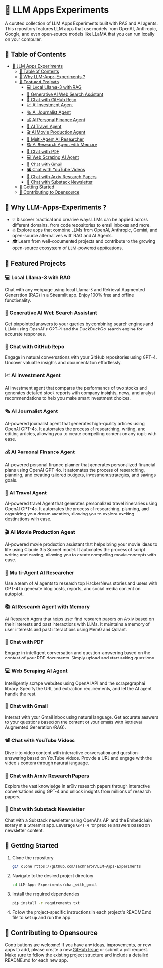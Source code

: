 

# 🌟 LLM Apps Experiments
A curated collection of LLM Apps Experiments built with RAG and AI agents. This repository features LLM apps that use models from OpenAI, Anthropic, Google, and even open-source models like LLaMA that you can run locally on your computer.

## 📑 Table of Contents

- [🌟 LLM Apps Experiments](#-llm-apps-experiments)
  - [📑 Table of Contents](#-table-of-contents)
  - [🤔 Why LLM-Apps-Experiments ?](#-why-llm-apps-experiments-)
  - [📂 Featured Projects](#-featured-projects)
    - [💻 Local Lllama-3 with RAG](#-local-lllama-3-with-rag)
    - [🎯 Generative AI Web Search Assistant](#-generative-ai-web-search-assistant)
    - [💬 Chat with GitHub Repo](#-chat-with-github-repo)
    - [📈 AI Investment Agent](#-ai-investment-agent)
    - [🗞️ AI Journalist Agent](#️-ai-journalist-agent)
    - [💰 AI Personal Finance Agent](#-ai-personal-finance-agent)
    - [🛫 AI Travel Agent](#-ai-travel-agent)
    - [🎬 AI Movie Production Agent](#-ai-movie-production-agent)
    - [📰 Multi-Agent AI Researcher](#-multi-agent-ai-researcher)
    - [📚 AI Research Agent with Memory](#-ai-research-agent-with-memory)
    - [📄 Chat with PDF](#-chat-with-pdf)
    - [💻 Web Scraping AI Agent](#-web-scraping-ai-agent)
    - [📨 Chat with Gmail](#-chat-with-gmail)
    - [📽️ Chat with YouTube Videos](#️-chat-with-youtube-videos)
    - [🔎 Chat with Arxiv Research Papers](#-chat-with-arxiv-research-papers)
    - [📝 Chat with Substack Newsletter](#-chat-with-substack-newsletter)
  - [🚀 Getting Started](#-getting-started)
  - [🤝 Contributing to Opensource](#-contributing-to-opensource)

## 🤔 Why LLM-Apps-Experiments ?
- 💡 Discover practical and creative ways LLMs can be applied across different domains, from code repositories to email inboxes and more.
- 🔥 Explore apps that combine LLMs from OpenAI, Anthropic, Gemini, and open-source alternatives with RAG and AI Agents.
- 🎓 Learn from well-documented projects and contribute to the growing open-source ecosystem of LLM-powered applications.

## 📂 Featured Projects

### 💻 Local Lllama-3 with RAG
Chat with any webpage using local Llama-3 and Retrieval Augmented Generation (RAG) in a Streamlit app. Enjoy 100% free and offline functionality.

### 🎯 Generative AI Web Search Assistant
Get pinpointed answers to your queries by combining search engines and LLMs using OpenAI's GPT-4 and the DuckDuckGo search engine for accurate responses.

### 💬 Chat with GitHub Repo
Engage in natural conversations with your GitHub repositories using GPT-4. Uncover valuable insights and documentation effortlessly.

### 📈 AI Investment Agent
AI investment agent that compares the performance of two stocks and generates detailed stock reports with company insights, news, and analyst recommendations to help you make smart investment choices.

### 🗞️ AI Journalist Agent
AI-powered journalist agent that generates high-quality articles using OpenAI GPT-4o. It automates the process of researching, writing, and editing articles, allowing you to create compelling content on any topic with ease.

### 💰 AI Personal Finance Agent
AI-powered personal finance planner that generates personalized financial plans using OpenAI GPT-4o. It automates the process of researching, planning, and creating tailored budgets, investment strategies, and savings goals.

### 🛫 AI Travel Agent
AI-powered travel Agent that generates personalized travel itineraries using OpenAI GPT-4o. It automates the process of researching, planning, and organizing your dream vacation, allowing you to explore exciting destinations with ease.

### 🎬 AI Movie Production Agent
AI-powered movie production assistant that helps bring your movie ideas to life using Claude 3.5 Sonnet model. It automates the process of script writing and casting, allowing you to create compelling movie concepts with ease.

### 📰 Multi-Agent AI Researcher
Use a team of AI agents to research top HackerNews stories and users with GPT-4 to generate blog posts, reports, and social media content on autopilot.

### 📚 AI Research Agent with Memory
AI Research Agent that helps user find research papers on Arxiv based on their interests and past interactions with LLMs. It maintains a memory of user interests and past interactions using Mem0 and Qdrant.

### 📄 Chat with PDF
Engage in intelligent conversation and question-answering based on the content of your PDF documents. Simply upload and start asking questions.

### 💻 Web Scraping AI Agent
Intelligently scrape websites using OpenAI API and the scrapegraphai library. Specify the URL and extraction requirements, and let the AI agent handle the rest.

### 📨 Chat with Gmail
Interact with your Gmail inbox using natural language. Get accurate answers to your questions based on the content of your emails with Retrieval Augmented Generation (RAG).

### 📽️ Chat with YouTube Videos
Dive into video content with interactive conversation and question-answering based on YouTube videos. Provide a URL and engage with the video's content through natural language.

### 🔎 Chat with Arxiv Research Papers
Explore the vast knowledge in arXiv research papers through interactive conversations using GPT-4 and unlock insights from millions of research papers.

### 📝 Chat with Substack Newsletter
Chat with a Substack newsletter using OpenAI's API and the Embedchain library in a Streamlit app. Leverage GPT-4 for precise answers based on newsletter content.

## 🚀 Getting Started

1. Clone the repository

    ```bash
    git clone https://github.com/sachnaror/LLM-Apps-Experiments
    ```

2. Navigate to the desired project directory

    ```bash
    cd LLM-Apps-Experiments/chat_with_gmail
    ```

3. Install the required dependencies

    ```bash
    pip install -r requirements.txt
    ```

4. Follow the project-specific instructions in each project's README.md file to set up and run the app.

## 🤝 Contributing to Opensource
Contributions are welcome! If you have any ideas, improvements, or new apps to add, please create a new [GitHub Issue](https://github.com/sachnaror/LLM-Apps-Experiments/issues) or submit a pull request. Make sure to follow the existing project structure and include a detailed README.md for each new app.

